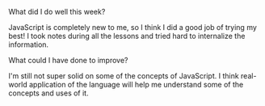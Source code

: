 What did I do well this week?

JavaScript is completely new to me, so I think I did a good job of trying my best! I took notes during all the lessons and tried hard to internalize the information.

 What could I have done to improve?

 I'm still not super solid on some of the concepts of JavaScript. I think real-world application of the language will help me understand some of the concepts and uses of it.
